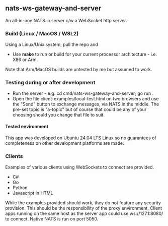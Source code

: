 ## nats-ws-gateway-and-server

An all-in-one NATS.io server c/w a WebSocket http server.

### Build (Linux / MacOS / WSL2)

Using a Linux/Unix system, pull the repo and

- Use **make** to run or build for your current processor architecture - i.e. X86 or Arm.

Note that Arm/MacOS builds are untested by me but assumed to work.

### Testing during or after development

- Run the server - e.g. cd cmd/nats-ws-gateway-and-server; go run .
- Open the file client-examples/local-test.html on two browsers and use the "Send" button to exchange messages, via NATS in the middle. The pre-set topic is "a-topic" but of course that could be any of your choosing should you change that file to suit.

#### Tested environment

This app was developed on Ubuntu 24.04 LTS Linux so no guarantees of completeness on other development platforms are made.

### Clients

Examples of various clients using WebSockets to connect are provided.

- C#
- Go
- Python
- Javascript in HTML

While the examples provided should work, they do not feature any security provision.
This should be the responsibility of the proxy environment.
Client apps running on the same host as the server app could use ws://127.1:8080/ to connect.
Native NATS is run on port 5050.

